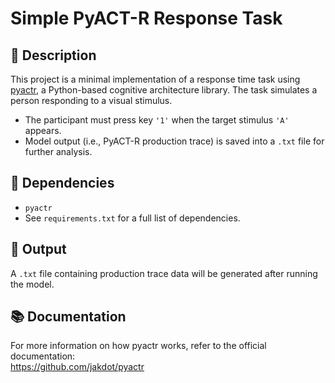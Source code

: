 <!DOCTYPE html>
<html lang="en">
<head>
  <meta charset="UTF-8">
  <meta name="viewport" content="width=device-width, initial-scale=1.0">
  <title>PyACT-R Response Task</title>
</head>
<body>
  <h1>Simple PyACT-R Response Task</h1>

  <h2>📄 Description</h2>
  <p>
    This project is a minimal implementation of a response time task using 
    <a href="https://github.com/jakdot/pyactr" target="_blank">pyactr</a>, a Python-based cognitive architecture library.
    The task simulates a person responding to a visual stimulus.
  </p>
  <ul>
    <li>The participant must press key <code>'1'</code> when the target stimulus <code>'A'</code> appears.</li>
    <li>Model output (i.e., PyACT-R production trace) is saved into a <code>.txt</code> file for further analysis.</li>
  </ul>

  <h2>🧠 Dependencies</h2>
  <ul>
    <li><code>pyactr</code></li>
    <li>See <code>requirements.txt</code> for a full list of dependencies.</li>
  </ul>

  <h2>📁 Output</h2>
  <p>
    A <code>.txt</code> file containing production trace data will be generated after running the model.
  </p>

  <h2>📚 Documentation</h2>
  <p>
    For more information on how pyactr works, refer to the official documentation:<br>
    <a href="https://github.com/jakdot/pyactr" target="_blank">https://github.com/jakdot/pyactr</a>
  </p>
</body>
</html>

